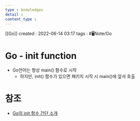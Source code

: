 ```yaml
---
type : knowledges
detail : 
content_type :
---
```


[[Go]]
created : 2022-06-14 03:17
tags : #🖥️Note/Go 

# Go - init function
- Go언어는 항상 main() 함수로 시작
	- 하지만, init() 함수가 있으면 패키지 시작 시 main()에 앞서 호출

# 참조
- [Go의 init 함수 간단 소개](https://blog.realsangil.net/posts/2018-03-13-go-init-function/)